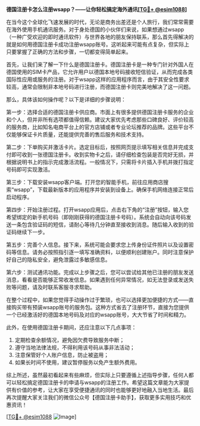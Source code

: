 **德国注册卡怎么注册wsapp？——让你轻松搞定海外通讯[[TG💪+ @esim1088](https://t.me/s/esim1088)]**

在当今这个全球化飞速发展的时代，无论是商务出差还是个人旅行，我们常常需要在海外使用手机通讯服务。对于身处德国的小伙伴们来说，如果想通过wsapp（一种广受欢迎的即时通讯软件）与世界各地的朋友保持联系，那么首先得解决的就是如何用德国注册卡成功注册wsapp账号。这听起来可能有点复杂，但实际上只要掌握了正确的方法和步骤，一切都变得简单起来。

首先，让我们来了解一下什么是德国注册卡。德国注册卡是一种专门针对外国人在德国使用的SIM卡产品，它允许用户以德国本地号码接收短信验证，从而完成各类国际性应用或服务的注册。对于wsapp这样的应用程序而言，由于其安全性要求较高，通常会限制非本地号码进行注册，而德国注册卡则完美地解决了这一问题。

那么，具体该如何操作呢？以下是详细的步骤说明：

第一步：选择合适的德国注册卡供应商。市面上有很多提供德国注册卡服务的企业和个人，但并非所有选项都值得信赖。建议大家优先考虑那些口碑良好、评价较高的服务商，比如知名电商平台上的官方店铺或者专业论坛推荐的品牌。这些平台不仅能够保证卡片质量，还能提供完善的售后服务和技术支持。

第二步：下单购买并激活卡片。选定目标后，按照网页提示填写相关信息并完成支付即可收到一张德国注册卡。收到实物卡之后，请仔细检查包装是否完好无损，并根据说明书上的指示完成激活流程。一般情况下，只需将卡片插入手机并拨打指定号码即可实现激活。

第三步：下载安装wsapp客户端。打开您的智能手机，前往应用商店搜索“wsapp”，下载最新版本的应用程序并安装到设备上。确保手机网络连接正常后启动程序。

第四步：开始注册过程。打开wsapp应用后，点击右下角的“注册”按钮，输入您希望绑定的新手机号码（即刚刚获得的德国注册卡号码）。系统会自动向该号码发送一条包含验证码的短信，请耐心等待几分钟直至接收到消息。随后输入收到的验证码继续下一步。

第五步：完善个人信息。接下来，系统可能会要求您上传身份证件照片以及设置密码等信息。请务必按照指引逐一填写准确资料，以便顺利创建账户。同时注意保护好自己的隐私安全，避免泄露过多敏感信息。

第六步：测试通讯功能。完成以上步骤之后，您可以尝试给其他已注册的朋友发送消息，看看是否能够正常收发信息。如果遇到任何异常情况，如无法登录或发送失败等问题，请及时联系客服寻求帮助。

在整个过程中，如果您觉得手动操作过于繁琐，也可以选择更加便捷的方式——直接购买带有预装wsapp账号的服务包。这种方式省去了注册环节，直接为您提供一个已经激活好的德国本地号码及对应的wsapp账号，大大节省了时间和精力。

此外，在使用德国注册卡期间，还应注意以下几点事项：
1. 定期检查余额情况，避免因欠费导致服务中断；
2. 遵守当地法律法规，不得利用该号码从事非法活动；
3. 注意保管好个人账户信息，防止被盗用；
4. 如果长时间不使用，建议暂停服务以免产生额外费用。

综上所述，虽然最初看起来有些麻烦，但实际上只要遵循上述指导步骤，任何人都可以轻松搞定德国注册卡的申请与wsapp的注册工作。希望这篇文章能为大家提供有价值的参考，让大家在享受便捷通讯的同时也能够更好地融入当地生活。最后再次提醒大家关注我们的微信公众号【德国注册卡助手】，获取更多实用技巧和优惠资讯！

[[TG💪+ @esim1088](https://t.me/s/esim1088) ![Image](https://i.postimg.cc/4NQfJmqS/Snipaste-2025-05-13-00-14-12.png)]